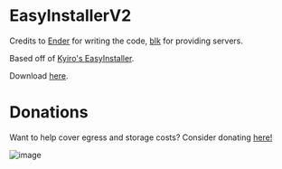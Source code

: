 # EasyInstallerV2

Credits to [Ender](https://github.com/Ender-0001/) for writing the code, [blk](https://github.com/simplyblk) for providing servers.

Based off of [Kyiro's EasyInstaller](https://github.com/Kyiro/Fortnite-ManifestsArchive).

Download [here](https://github.com/simplyblk/EasyInstallerV2/releases).

# Donations

Want to help cover egress and storage costs? Consider donating [here!](https://paypal.me/blksservers?country.x=US&locale.x=en_US)

![image](https://github.com/simplyblk/EasyInstallerV2/assets/59186634/18766d62-9b56-4cd5-aeac-8dac3172075d)
